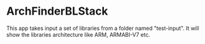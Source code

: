 # ArchFinderBLStack
This app takes input a set of libraries from a folder named "test-input".
It will show the libraries architecture like ARM, ARMABI-V7 etc.

